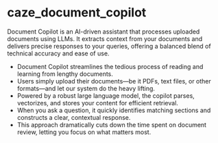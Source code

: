 # caze_document_copilot

Document Copilot is an AI-driven assistant that processes uploaded documents using LLMs. It extracts context from your documents and delivers precise responses to your queries, offering a balanced blend of technical accuracy and ease of use.

- Document Copilot streamlines the tedious process of reading and learning from lengthy documents.
- Users simply upload their documents—be it PDFs, text files, or other formats—and let our system do the heavy lifting.
- Powered by a robust large language model, the copilot parses, vectorizes, and stores your content for efficient retrieval.
- When you ask a question, it quickly identifies matching sections and constructs a clear, contextual response.
- This approach dramatically cuts down the time spent on document review, letting you focus on what matters most.
